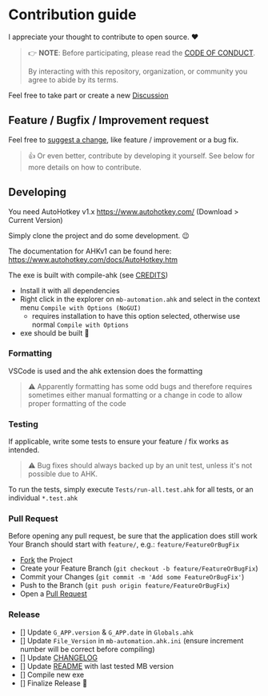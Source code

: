 # Contribution guide

I appreciate your thought to contribute to open source. :heart:

> 👉 **NOTE**: Before participating, please read the [CODE OF CONDUCT](/CODE_OF_CONDUCT).
> 
> By interacting with this repository, organization, or community you agree to abide by its terms.

Feel free to take part or create a new [Discussion](/discussions)

## Feature / Bugfix / Improvement request

Feel free to [suggest a change](/issues/new), like feature / improvement or a bug fix.

> 👍 Or even better, contribute by developing it yourself. See below for more details on how to contribute.
## Developing

You need AutoHotkey v1.x https://www.autohotkey.com/ (Download > Current Version)

Simply clone the project and do some development. :wink:

The documentation for AHKv1 can be found here: https://www.autohotkey.com/docs/AutoHotkey.htm

The exe is built with compile-ahk (see [CREDITS](/CREDITS.md))

- Install it with all dependencies
- Right click in the explorer on `mb-automation.ahk` and select in the context menu `Compile with Options (NoGUI)`
  - requires installation to have this option selected, otherwise use normal `Compile with Options`
- exe should be built 🥳

### Formatting

VSCode is used and the ahk extension does the formatting
> ⚠️ Apparently formatting has some odd bugs and therefore requires sometimes either manual formatting or a change in code to allow proper formatting of the code

### Testing

If applicable, write some tests to ensure your feature / fix works as intended.

> ⚠️ Bug fixes should always backed up by an unit test, unless it's not possible due to AHK.

To run the tests, simply execute `Tests/run-all.test.ahk` for all tests, or an individual `*.test.ahk`

### Pull Request

Before opening any pull request, be sure that the application does still work
Your Branch should start with `feature/`, e.g.: `feature/FeatureOrBugFix`

- [Fork](/fork) the Project
- Create your Feature Branch (`git checkout -b feature/FeatureOrBugFix`)
- Commit your Changes (`git commit -m 'Add some FeatureOrBugFix'`)
- Push to the Branch (`git push origin feature/FeatureOrBugFix`)
- Open a [Pull Request](/compare)

### Release

- [] Update `G_APP.version` & `G_APP.date` in `Globals.ahk`
- [] Update `File_Version` in `mb-automation.ahk.ini` (ensure increment number will be correct before compiling)
- [] Update [CHANGELOG](/CHANGELOG.md)
- [] Update [README](/README.md) with last tested MB version
- [] Compile new exe
- [] Finalize Release 🥳
